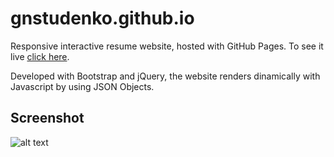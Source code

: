 # gnstudenko.github.io
Responsive interactive resume website, hosted with GitHub Pages. To see it live [click here](https://gnstudenko.github.io).

Developed with Bootstrap and jQuery, the website renders dinamically with Javascript by using JSON Objects.

## Screenshot
![alt text](https://gnstudenko.github.io/images/gnstudenko.png "Website Screenshot")


